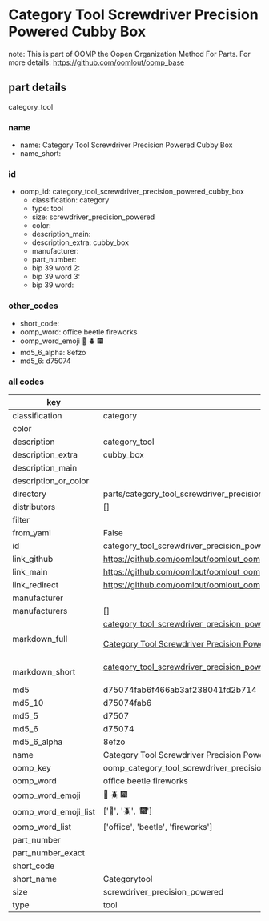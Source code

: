 # Category Tool Screwdriver Precision Powered Cubby Box  

note: This is part of OOMP the Oopen Organization Method For Parts. For more details: https://github.com/oomlout/oomp_base

##  part details
  



category_tool



### name
* name: Category Tool Screwdriver Precision Powered Cubby Box
* name_short: 
### id
* oomp_id: category_tool_screwdriver_precision_powered_cubby_box
  * classification: category
  * type: tool
  * size: screwdriver_precision_powered
  * color: 
  * description_main: 
  * description_extra: cubby_box
  * manufacturer: 
  * part_number: 
  * bip 39 word 2: 
  * bip 39 word 3: 
  * bip 39 word: 

### other_codes
* short_code: 
* oomp_word: office beetle fireworks
* oomp_word_emoji :office: :beetle: :fireworks:
* md5_6_alpha: 8efzo
* md5_6: d75074









### all codes 
| key | value |  
| --- | --- |  
| classification | category |  
| color |  |  
| description | category_tool |  
| description_extra | cubby_box |  
| description_main |  |  
| description_or_color |   |  
| directory | parts/category_tool_screwdriver_precision_powered_cubby_box |  
| distributors | [] |  
| filter |  |  
| from_yaml | False |  
| id | category_tool_screwdriver_precision_powered_cubby_box |  
| link_github | https://github.com/oomlout/oomlout_oomp_version_1_messy/tree/main/parts/category_tool_screwdriver_precision_powered_cubby_box |  
| link_main | https://github.com/oomlout/oomlout_oomp_version_1_messy/tree/main/parts/category_tool_screwdriver_precision_powered_cubby_box |  
| link_redirect | https://github.com/oomlout/oomlout_oomp_version_1_messy/tree/main/parts/category_tool_screwdriver_precision_powered_cubby_box |  
| manufacturer |  |  
| manufacturers | [] |  
| markdown_full | [category_tool_screwdriver_precision_powered_cubby_box](none)<br>[](none)<br>[Category Tool Screwdriver Precision Powered Cubby Box](none)<br><br> |  
| markdown_short | [category_tool_screwdriver_precision_powered_cubby_box](none)<br><br> |  
| md5 | d75074fab6f466ab3af238041fd2b714 |  
| md5_10 | d75074fab6 |  
| md5_5 | d7507 |  
| md5_6 | d75074 |  
| md5_6_alpha | 8efzo |  
| name | Category Tool Screwdriver Precision Powered Cubby Box |  
| oomp_key | oomp_category_tool_screwdriver_precision_powered_cubby_box |  
| oomp_word | office beetle fireworks |  
| oomp_word_emoji | :office: :beetle: :fireworks: |  
| oomp_word_emoji_list | [':office:', ':beetle:', ':fireworks:'] |  
| oomp_word_list | ['office', 'beetle', 'fireworks'] |  
| part_number |  |  
| part_number_exact |  |  
| short_code |  |  
| short_name | Categorytool |  
| size | screwdriver_precision_powered |  
| type | tool |  
